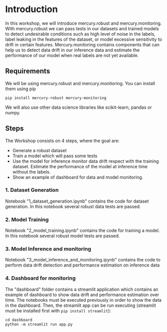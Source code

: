 # Introduction

In this workshop, we will introduce mercury.robust and mercury.monitoring. With mercury.robust we can pass tests in our datasets and trained models to detect undesirable conditions such as high level of noise in the labels, label leaking in the features of the dataset, or model excessive sensitivity to drift in certain features. Mercury.monitoring contains components that can help us to detect data drift in our inference data and estimate the performance of our model when real labels are not yet available.

## Requirements

We will be using mercury.robust and mercury.monitoring. You can install them using pip

```
pip install mercury-robust mercury-monitoring
```

We will also use other data science libraries like scikit-learn, pandas or numpy.

## Steps

The Workshop consists on 4 steps, where the goal are:
- Generate a robust dataset
- Train a model which will pass some tests
- Use the model for inference monitor data drift respect with the training dataset. Estimate the performance of the model at inference time without the labels.
- Show an example of dashboard for data and model monitoring.

### 1. Dataset Generation

Notebook "1_dataset_generation.ipynb" contains the code for dataset generation. In this notebook several robust data tests are passed.

### 2. Model Training

Notebook "2_model_training.ipynb" contains the code for training a model. In this notebook several robust model tests are passed.

### 3. Model Inference and monitoring

Notebook "3_model_inference_and_monitoring.ipynb" contains the code to perform data drift detection and performance estimation on inference data

### 4. Dashboard for monitoring

The "dashboard" folder contains a streamlit application which contains an example of dashboard to show data drift and performance estimation over time. The notebooks must be executed previously in order to show the data in the dashboard. Then, the streamlit app can be run executing (streamlit must be installed first with `pip install streamlit`):
```
cd dashboard
python -m streamlit run app.py
```